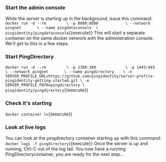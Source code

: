 ### Start the admin console
While the server is starting up in the background, issue this command:
`docker run -d --rm         \
    -p 8080:8080            \
    --network pingnet       \
    --name pingdataconsole  \
    pingidentity/pingdataconsole`{{execute}}
This will start a separate container on the same docker network with the administration console.
We'll get to this in a few steps.

### Start PingDirectory
`docker run -d --rm         \
    -p 1389:389             \
    -p 1443:443             \
    --network pingnet       \
    --name pingdirectory    \
    -e SERVER_PROFILE_URL=https://github.com/pingidentity/server-profile-pingidentity-getting-started.git \
    -e SERVER_PROFILE_PATH=pingdirectory \
    pingidentity/pingdirectory`{{execute}}

### Check it's starting
`docker container ls`{{execute}}

### Look at live logs
You can look at the pingdirectory container starting up with this command:
`docker logs -f pingdirectory`{{execute}}
Once the server is up and running, Ctrl-C out of the log tail.
You now have a running PingDirectorycontainer, you are ready for the next step...